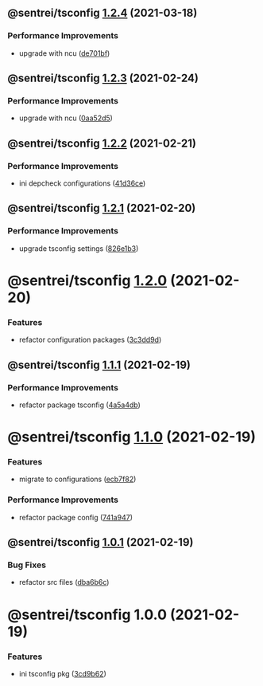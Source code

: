 ## @sentrei/tsconfig [1.2.4](https://github.com/sentrei/sentrei/compare/@sentrei/tsconfig@1.2.3...@sentrei/tsconfig@1.2.4) (2021-03-18)

### Performance Improvements

- upgrade with ncu ([de701bf](https://github.com/sentrei/sentrei/commit/de701bf535ea98f982b2467d45fceab726c847a2))

## @sentrei/tsconfig [1.2.3](https://github.com/sentrei/sentrei/compare/@sentrei/tsconfig@1.2.2...@sentrei/tsconfig@1.2.3) (2021-02-24)

### Performance Improvements

- upgrade with ncu ([0aa52d5](https://github.com/sentrei/sentrei/commit/0aa52d5a148a3400788406d0b750288c14c5d752))

## @sentrei/tsconfig [1.2.2](https://github.com/sentrei/sentrei/compare/@sentrei/tsconfig@1.2.1...@sentrei/tsconfig@1.2.2) (2021-02-21)

### Performance Improvements

- ini depcheck configurations ([41d36ce](https://github.com/sentrei/sentrei/commit/41d36cef0459229e366d8d99bda9c0dfdac80ab0))

## @sentrei/tsconfig [1.2.1](https://github.com/sentrei/sentrei/compare/@sentrei/tsconfig@1.2.0...@sentrei/tsconfig@1.2.1) (2021-02-20)

### Performance Improvements

- upgrade tsconfig settings ([826e1b3](https://github.com/sentrei/sentrei/commit/826e1b3ed11bd6bfd52d6065a79b4ad774a9b7cd))

# @sentrei/tsconfig [1.2.0](https://github.com/sentrei/sentrei/compare/@sentrei/tsconfig@1.1.1...@sentrei/tsconfig@1.2.0) (2021-02-20)

### Features

- refactor configuration packages ([3c3dd9d](https://github.com/sentrei/sentrei/commit/3c3dd9d809869706bfc91615d1b26edbe442a4ac))

## @sentrei/tsconfig [1.1.1](https://github.com/sentrei/sentrei/compare/@sentrei/tsconfig@1.1.0...@sentrei/tsconfig@1.1.1) (2021-02-19)

### Performance Improvements

- refactor package tsconfig ([4a5a4db](https://github.com/sentrei/sentrei/commit/4a5a4db213e392439059252e7384856525a2405f))

# @sentrei/tsconfig [1.1.0](https://github.com/sentrei/sentrei/compare/@sentrei/tsconfig@1.0.1...@sentrei/tsconfig@1.1.0) (2021-02-19)

### Features

- migrate to configurations ([ecb7f82](https://github.com/sentrei/sentrei/commit/ecb7f82fa072f4e8309ec3658af7b519f57221f6))

### Performance Improvements

- refactor package config ([741a947](https://github.com/sentrei/sentrei/commit/741a94700f21845d1bdd67108e3aef3d991a2a59))

## @sentrei/tsconfig [1.0.1](https://github.com/sentrei/sentrei/compare/@sentrei/tsconfig@1.0.0...@sentrei/tsconfig@1.0.1) (2021-02-19)

### Bug Fixes

- refactor src files ([dba6b6c](https://github.com/sentrei/sentrei/commit/dba6b6c112ed1beff8b21ad775746b4ee0566f8a))

# @sentrei/tsconfig 1.0.0 (2021-02-19)

### Features

- ini tsconfig pkg ([3cd9b62](https://github.com/sentrei/sentrei/commit/3cd9b62b56b8f8f5527678391f6cdc818b84ef5d))

